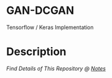 # GAN-DCGAN
Tensorflow / Keras Implementation
# Description
*Find Details of This Repository @ [Notes](https://github.com/UCanCallMeJia/GAN-DCGAN/blob/master/2019-11-20-GAN.pdf)*
